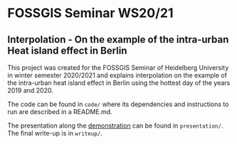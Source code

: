 # FOSSGIS Seminar WS20/21
## Interpolation - On the example of the intra-urban Heat island effect in Berlin
This project was created for the FOSSGIS Seminar of Heidelberg University in winter semester 2020/2021 and explains interpolation on the example of the intra-urban heat island effect in Berlin using the hottest day of the years 2019 and 2020.

The code can be found in `code/` where its dependencies and instructions to run are described in a README.md.

The presentation along the [demonstration](https://github.com/hnzlmnn/fossgis-project/tree/master/presentation/demo) can be found in `presentation/`. The final write-up is in `writeup/`.
